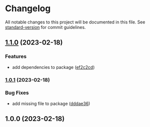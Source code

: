 # Changelog

All notable changes to this project will be documented in this file. See [standard-version](https://github.com/conventional-changelog/standard-version) for commit guidelines.

## [1.1.0](https://github.com/OperationMonkey/common-core-js/compare/vite-jest-config-core/v1.0.1...vite-jest-config-core/v1.1.0) (2023-02-18)


### Features

* add dependencies to package ([ef2c2cd](https://github.com/OperationMonkey/common-core-js/commit/ef2c2cde638af472a1968323453eeed24f6dd356))

### [1.0.1](https://github.com/OperationMonkey/common-core-js/compare/vite-jest-config-core/v1.0.0...vite-jest-config-core/v1.0.1) (2023-02-18)


### Bug Fixes

* add missing file to package ([dddae36](https://github.com/OperationMonkey/common-core-js/commit/dddae36d07aeecff41eb49a3201c8827f363f905))

## 1.0.0 (2023-02-18)
